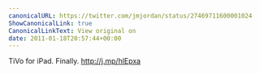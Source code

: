 ```yaml
---
canonicalURL: https://twitter.com/jmjordan/status/27469711600001024
ShowCanonicalLink: true
CanonicalLinkText: View original on
date: 2011-01-18T20:57:44+00:00
---
```

TiVo for iPad. Finally. http://j.mp/hlEpxa